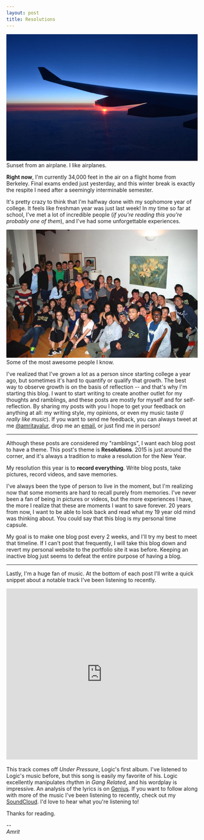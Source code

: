 ```yaml
---
layout: post
title: Resolutions
---
```


<img src="/public/sunset-medium.jpg" />
<div class="message">
Sunset from an airplane. I like airplanes.
</div>

**Right now**, I'm currently 34,000 feet in the air on a flight home from Berkeley. Final exams ended just yesterday, and this winter break is exactly the respite I need after a seemingly interminable semester.

It's pretty crazy to think that I'm halfway done with my sophomore year of college. It feels like freshman year was just last week! In my time so far at school, I've met a lot of incredible people (*if you're reading this you're probably one of them*), and I've had some unforgettable experiences.

<img src="/public/people-medium.jpg"/>
<div class="message">
Some of the most awesome people I know.
</div>

I've realized that I've grown a lot as a person since starting college a year ago, but sometimes it's hard to quantify or qualify that growth. The best way to observe growth is on the basis of reflection -- and that's why I'm starting this blog. I want to start writing to create another outlet for my thoughts and ramblings, and these posts are mostly for myself and for self-reflection. By sharing my posts with you I hope to get your feedback on anything at all: my writing style, my opinions, or even my music taste (*I really like music*). If you want to send me feedback, you can always tweet at me [@amritayalur](https://www.twitter.com/aayalur), drop me an [email](mailto:a.ayalur@gmail.com), or just find me in person!

-----

Although these posts are considered my "ramblings", I want each blog post to have a theme. This post's theme is **Resolutions**. 2015 is just around the corner, and it's always a tradition to make a resolution for the New Year.

My resolution this year is to **record everything**. Write blog posts, take pictures, record videos, and save memories.

I've always been the type of person to live in the moment, but I'm realizing now that some moments are hard to recall purely from memories. I've never been a fan of being in pictures or videos, but the more experiences I have, the more I realize that these are moments I want to save forever. 20 years from now, I want to be able to look back and read what my 19 year old mind was thinking about. You could say that this blog is my personal time capsule.

My goal is to make one blog post every 2 weeks, and I'll try my best to meet that timeline. If I can't post that frequently, I will take this blog down and revert my personal website to the portfolio site it was before. Keeping an inactive blog just seems to defeat the entire purpose of having a blog.

-----

Lastly, I'm a huge fan of music. At the bottom of each post I'll write a quick snippet about a notable track I've been listening to recently.

<iframe width="100%" height="450" scrolling="no" frameborder="no" src="https://w.soundcloud.com/player/?url=https%3A//api.soundcloud.com/tracks/173098071&amp;auto_play=false&amp;hide_related=false&amp;show_comments=true&amp;show_user=true&amp;show_reposts=false&amp;visual=true"></iframe>

This track comes off *Under Pressure*, Logic's first album. I've listened to Logic's music before, but this song is easily my favorite of his. Logic excellently manipulates rhythm in *Gang Related*, and his wordplay is impressive. An analysis of the lyrics is on [Genius](http://genius.com/Logic-gang-related-lyrics). If you want to follow along with more of the music I've been listening to recently, check out my [SoundCloud](http://www.soundcloud.com/amritayalur). I'd love to hear what you're listening to!

Thanks for reading.

--<br />
*Amrit*
